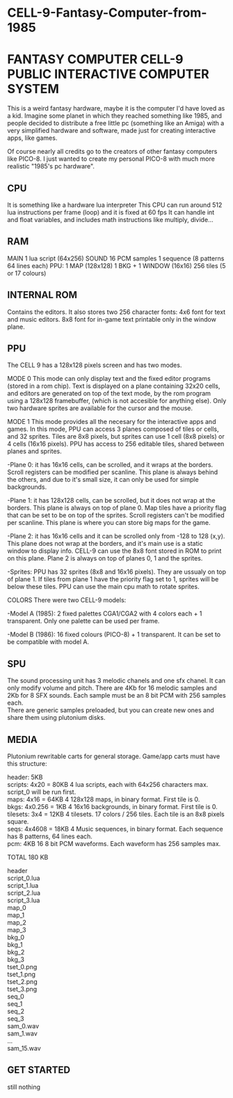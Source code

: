 # CELL-9-Fantasy-Computer-from-1985
 
# FANTASY COMPUTER CELL-9 PUBLIC INTERACTIVE COMPUTER SYSTEM

This is a weird fantasy hardware, maybe it is the computer I'd have loved as a kid.
Imagine some planet in which they reached something like 1985, and people decided to 
distribute a free little pc (something like an Amiga) with a very simplified hardware and 
software, made just for creating interactive apps, like games.

Of course nearly all credits go to the creators of other fantasy computers like PICO-8.
I just wanted to create my personal PICO-8 with much more realistic "1985's pc hardware".


## CPU
It is something like a hardware lua interpreter
This CPU can run around 512 lua instructions per frame (loop) and it is fixed at 60 fps
It can handle int and float variables, and includes math instructions like multiply, divide...

## RAM
MAIN	1 lua script (64x256)
SOUND	16 PCM samples
		1 sequence (8 patterns 64 lines each)
PPU:	1 MAP (128x128)
		1 BKG + 1 WINDOW (16x16)
		256 tiles (5 or 17 colours)
	

## INTERNAL ROM
Contains the editors.
It also stores two 256 character fonts: 
	4x6 font for text and music editors.
	8x8 font for in-game text printable only in the window plane.


## PPU
The CELL 9 has a 128x128 pixels screen and has two modes.

MODE 0
This mode can only display text and the fixed editor programs (stored in a rom chip).
Text is displayed on a plane containing 32x20 cells, and editors are generated on top of the 
text mode, by the rom program using a 128x128 framebuffer, (which is not accesible for anything 
else). Only two hardware sprites are available for the cursor and the mouse.

MODE 1
This mode provides all the necesary for the interactive apps and games.
In this mode, PPU can access 3 planes composed of tiles or cells, and 32 sprites.
Tiles are 8x8 pixels, but sprites can use 1 cell (8x8 pixels) or 4 cells (16x16 pixels).
PPU has access to 256 editable tiles, shared between planes and sprites.
	
-Plane 0: it has 16x16 cells, can be scrolled, and it wraps at the borders.
Scroll registers can be modified per scanline. This plane is always behind the others, and
due to it's small size, it can only be used for simple backgrounds.

-Plane 1: it has 128x128 cells, can be scrolled, but it does not wrap at the borders.
This plane is always on top of plane 0. Map tiles have a priority flag that can be set to be 
on top of the sprites. Scroll registers can't be modified per scanline. This plane is where 
you can store big maps for the game. 

-Plane 2: it has 16x16 cells and it can be scrolled only from -128 to 128 (x,y). This plane does not 
wrap at the borders, and it's main use is a static window to display info. CELL-9 can use the 8x8 font 
stored in ROM to print on this plane.
Plane 2 is always on top of planes 0, 1 and the sprites.

-Sprites: PPU has 32 sprites (8x8 and 16x16 pixels). They are ussualy on top of plane 1. If tiles 
from plane 1 have the priority flag set to 1, sprites will be below these tiles.
PPU can use the main cpu math to rotate sprites.

COLORS
There were two CELL-9 models:

-Model A (1985): 2 fixed palettes CGA1/CGA2 with 4 colors each + 1 transparent.
Only one palette can be used per frame.

-Model B (1986): 16 fixed colours (PICO-8) + 1 transparent. It can be set to be compatible with model A.

## SPU
The sound processing unit has 3 melodic chanels and one sfx chanel. It can only modify volume and pitch.
There are 4Kb for 16 melodic samples and 2Kb for 8 SFX sounds. 
Each sample must be an 8 bit PCM with 256 samples each.  
There are generic samples preloaded, but you can create new ones and share them using plutonium disks.


## MEDIA
Plutonium rewritable carts for general storage.
Game/app carts must have this structure:

header: 5KB  
scripts: 4x20 = 80KB	4 lua scripts, each with 64x256 characters max. script_0 will be run first.  
maps: 4x16 = 64KB	4 128x128 maps, in binary format. First tile is 0.  
bkgs: 4x0.256 = 1KB	4 16x16 backgrounds, in binary format. First tile is 0.  
tilesets: 3x4 = 12KB	4 tilesets. 17 colors / 256 tiles. Each tile is an 8x8 pixels square.  
seqs: 4x4608 = 18KB	4 Music sequences, in binary format. Each sequence has 8 patterns, 64 lines each.  
pcm: 4KB		16 8 bit PCM waveforms. Each waveform has 256 samples max.  

TOTAL 180 KB   


header  
script_0.lua    
script_1.lua  
script_2.lua  
script_3.lua  
map_0  
map_1  
map_2  
map_3  
bkg_0  		
bkg_1  
bkg_2  
bkg_3  
tset_0.png  		
tset_1.png  
tset_2.png  
tset_3.png  
seq_0  
seq_1  
seq_2  
seq_3  
sam_0.wav  		
sam_1.wav  
...  
sam_15.wav  


## GET STARTED
still nothing

